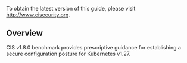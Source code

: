 To obtain the latest version of this guide, please visit http://www.cisecurity.org.

## Overview

CIS v1.8.0 benchmark provides prescriptive guidance for establishing a secure configuration posture for Kubernetes v1.27.
